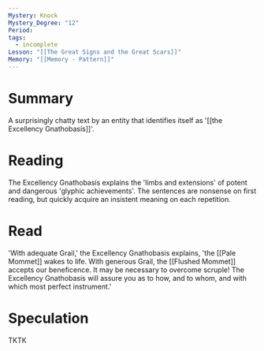 ```yaml
---
Mystery: Knock
Mystery_Degree: "12"
Period: 
tags:
  - incomplete
Lesson: "[[The Great Signs and the Great Scars]]"
Memory: "[[Memory - Pattern]]"
---
```

# Summary
A surprisingly chatty text by an entity that identifies itself as '[[the Excellency Gnathobasis]]'.
# Reading
The Excellency Gnathobasis explains the 'limbs and extensions' of potent and dangerous 'glyphic achievements'. The sentences are nonsense on first reading, but quickly acquire an insistent meaning on each repetition.
# Read
'With adequate Grail,' the Excellency Gnathobasis explains, 'the [[Pale Mommet]] wakes to life. With generous Grail, the [[Flushed Mommet]] accepts our beneficence. It may be necessary to overcome scruple! The Excellency Gnathobasis will assure you as to how, and to whom, and with which most perfect instrument.'
# Speculation
TKTK